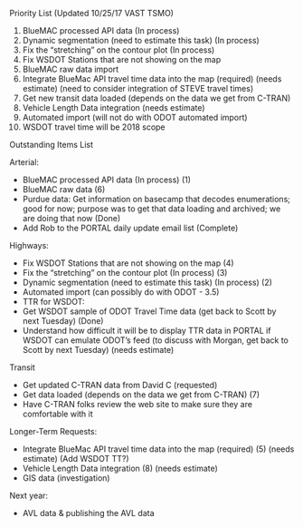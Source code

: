 

Priority List (Updated 10/25/17 VAST TSMO)
1. BlueMAC processed API data (In process) 
1. Dynamic segmentation (need to estimate this task) (In process)
1. Fix the “stretching” on the contour plot (In process) 
1. Fix WSDOT Stations that are not showing on the map 
1. BlueMAC raw data import
1. Integrate BlueMac API travel time data into the map (required) (needs estimate) (need to consider integration of STEVE travel times) 
1. Get new transit data loaded  (depends on the data we get from C-TRAN) 
1. Vehicle Length Data integration (needs estimate)
1. Automated import (will not do with ODOT  automated import)
1. WSDOT travel time will be 2018 scope





Outstanding Items List

Arterial:
* BlueMAC processed API data (In process) (1)
* BlueMAC raw data (6)
* Purdue data: Get information on basecamp that decodes enumerations; good for now; purpose was to get that data loading and archived; we are doing that now (Done)
* Add Rob to the PORTAL daily update email list (Complete)

Highways:
* Fix WSDOT Stations that are not showing on the map (4)
* Fix the “stretching” on the contour plot (In process) (3)
* Dynamic segmentation (need to estimate this task) (In process) (2)
* Automated import (can possibly do with ODOT - 3.5)
* TTR for WSDOT:
* Get WSDOT sample of ODOT Travel Time data (get back to Scott by next Tuesday) (Done)
* Understand how difficult it will be to display TTR data in PORTAL if WSDOT can emulate ODOT’s feed (to discuss with Morgan, get back to Scott by next Tuesday) (needs estimate)

Transit
* Get updated C-TRAN data from David C (requested)
* Get data loaded  (depends on the data we get from C-TRAN) (7)
* Have C-TRAN folks review the web site to make sure they are comfortable with it

Longer-Term Requests:
* Integrate BlueMac API travel time data into the map (required) (5) (needs estimate) (Add WSDOT TT?)
* Vehicle Length Data integration (8) (needs estimate)
* GIS data (investigation)

Next year:
* AVL data & publishing the AVL data
